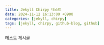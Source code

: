 ```yaml
---
title: Jekyll Chirpy 테스트
date: 2024-11-12 16:13:00 +0900
categories: [jekyll, chirpy]
tags: [jekyll, chirpy, github-blog, github]
---
```


테스트 게시글
